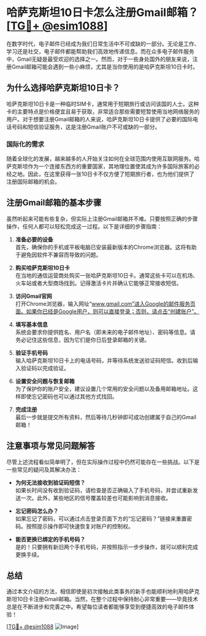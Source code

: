 # 哈萨克斯坦10日卡怎么注册Gmail邮箱？[[TG💪+ @esim1088](https://t.me/s/esim1088)]

在数字时代，电子邮件已经成为我们日常生活中不可或缺的一部分。无论是工作、学习还是社交，电子邮件都能帮助我们高效地传递信息。而在众多电子邮件服务中，Gmail无疑是最受欢迎的选择之一。然而，对于一些身处国外的朋友来说，注册Gmail邮箱可能会遇到一些小麻烦，尤其是当你使用的是哈萨克斯坦10日卡时。

## 为什么选择哈萨克斯坦10日卡？

哈萨克斯坦10日卡是一种临时SIM卡，通常用于短期旅行或访问该国的人士。这种卡的主要特点是价格便宜且易于获取，非常适合那些需要短暂使用当地网络服务的用户。对于想要注册Gmail邮箱的人来说，哈萨克斯坦10日卡提供了必要的国际电话号码和短信验证服务，这是注册Gmail账户不可或缺的一部分。

### 国际化的需求

随着全球化的发展，越来越多的人开始关注如何在全球范围内使用互联网服务。哈萨克斯坦作为一个连接东西方的重要国家，其地理位置使其成为许多国际旅客的必经之地。因此，在这里获得一张10日卡不仅方便了短期旅行者，也为他们提供了注册国际邮箱的机会。

## 注册Gmail邮箱的基本步骤

虽然听起来可能有些复杂，但实际上注册Gmail邮箱并不难。只要按照正确的步骤操作，任何人都可以轻松完成这一过程。以下是详细的步骤指南：

1. **准备必要的设备**  
   首先，确保你的手机或平板电脑已安装最新版本的Chrome浏览器。这将有助于避免因软件不兼容而导致的问题。

2. **购买哈萨克斯坦10日卡**  
   在当地的通信运营商处购买一张哈萨克斯坦10日卡。通常这些卡可以在机场、火车站或者大型商场找到。记得激活卡片并确认它能够正常接收短信。

3. **访问Gmail官网**  
   打开Chrome浏览器，输入网址“www.gmail.com”进入Google的邮件服务页面。如果你已经是Google用户，则可以直接登录；否则，请点击“创建账户”。

4. **填写基本信息**  
   系统会要求你提供姓名、用户名（即未来的电子邮件地址）、密码等信息。请务必记住这些信息，因为它们是你日后登录邮箱的关键。

5. **验证手机号码**  
   输入哈萨克斯坦10日卡上的电话号码，并等待系统发送验证码短信。收到后输入验证码以完成验证。

6. **设置安全问题与恢复邮箱**  
   为了保护你的账户安全，建议设置几个常用的安全问题以及备用邮箱地址。这样即使忘记密码也可以通过其他方式找回。

7. **完成注册**  
   最后一步就是提交所有资料，然后等待几秒钟即可成功创建属于自己的Gmail邮箱！

## 注意事项与常见问题解答

尽管上述流程看似简单明了，但在实际操作过程中仍然可能存在一些挑战。以下是一些常见的疑问及其解决办法：

- **为何无法接收到验证码短信？**  
  如果长时间没有收到验证码，请检查是否正确输入了手机号码，并尝试重新发送一次。此外，某些地区的信号覆盖较差也可能影响到消息接收。

- **忘记密码怎么办？**  
  如果忘记了密码，可以通过点击登录页面下方的“忘记密码？”链接来重置密码。按照提示操作即可快速恢复对账户的控制权。

- **能否更换已绑定的手机号码？**  
  是的！只要拥有新旧两个手机号码，并按照指示一步步操作，就可以顺利完成更换手续。

## 总结

通过本文介绍的方法，相信即使是初次接触此类事务的新手也能顺利地利用哈萨克斯坦10日卡注册Gmail邮箱。当然，在整个过程中保持耐心非常重要——毕竟技术总是在不断进步和完善之中。希望每位读者都能够享受到便捷高效的电子邮件体验！

[[TG💪+ @esim1088](https://t.me/s/esim1088) ![Image](https://i.postimg.cc/4NQfJmqS/Snipaste-2025-05-13-00-14-12.png)]